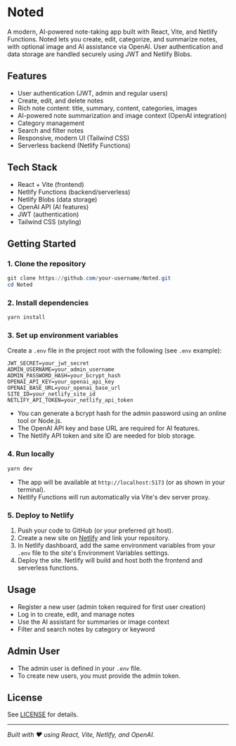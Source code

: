 # Noted

A modern, AI-powered note-taking app built with React, Vite, and Netlify Functions. Noted lets you create, edit, categorize, and summarize notes, with optional image and AI assistance via OpenAI. User authentication and data storage are handled securely using JWT and Netlify Blobs.

## Features
- User authentication (JWT, admin and regular users)
- Create, edit, and delete notes
- Rich note content: title, summary, content, categories, images
- AI-powered note summarization and image context (OpenAI integration)
- Category management
- Search and filter notes
- Responsive, modern UI (Tailwind CSS)
- Serverless backend (Netlify Functions)

## Tech Stack
- React + Vite (frontend)
- Netlify Functions (backend/serverless)
- Netlify Blobs (data storage)
- OpenAI API (AI features)
- JWT (authentication)
- Tailwind CSS (styling)

## Getting Started

### 1. Clone the repository
```powershell
git clone https://github.com/your-username/Noted.git
cd Noted
```

### 2. Install dependencies
```powershell
yarn install
```

### 3. Set up environment variables
Create a `.env` file in the project root with the following (see `.env` example):
```
JWT_SECRET=your_jwt_secret
ADMIN_USERNAME=your_admin_username
ADMIN_PASSWORD_HASH=your_bcrypt_hash
OPENAI_API_KEY=your_openai_api_key
OPENAI_BASE_URL=your_openai_base_url
SITE_ID=your_netlify_site_id
NETLIFY_API_TOKEN=your_netlify_api_token
```
- You can generate a bcrypt hash for the admin password using an online tool or Node.js.
- The OpenAI API key and base URL are required for AI features.
- The Netlify API token and site ID are needed for blob storage.

### 4. Run locally
```powershell
yarn dev
```
- The app will be available at `http://localhost:5173` (or as shown in your terminal).
- Netlify Functions will run automatically via Vite's dev server proxy.

### 5. Deploy to Netlify
1. Push your code to GitHub (or your preferred git host).
2. Create a new site on [Netlify](https://app.netlify.com/) and link your repository.
3. In Netlify dashboard, add the same environment variables from your `.env` file to the site's Environment Variables settings.
4. Deploy the site. Netlify will build and host both the frontend and serverless functions.

## Usage
- Register a new user (admin token required for first user creation)
- Log in to create, edit, and manage notes
- Use the AI assistant for summaries or image context
- Filter and search notes by category or keyword

## Admin User
- The admin user is defined in your `.env` file.
- To create new users, you must provide the admin token.

## License
See [LICENSE](./LICENSE) for details.

---

*Built with ❤️ using React, Vite, Netlify, and OpenAI.*
